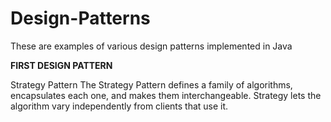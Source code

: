 # Design-Patterns
These are examples of various design patterns implemented in Java

<b>FIRST DESIGN PATTERN</b>


Strategy Pattern
The Strategy Pattern defines a family of algorithms, encapsulates each one, and makes them interchangeable. Strategy lets the algorithm vary independently from clients that use it.

